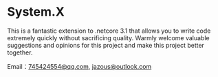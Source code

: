 # System.X
This is a fantastic extension to .netcore 3.1 that allows you to write code extremely quickly without sacrificing quality.
Warmly welcome valuable suggestions and opinions for this project and make this project better together.

Email：745424554@qq.com, jazous@outlook.com
